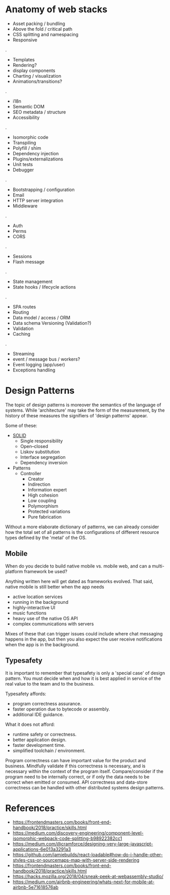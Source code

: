 # Anatomy of web stacks


* Asset packing / bundling
* Above the fold / critical path
* CSS splitting and namespacing
* Responsive

.

* Templates
* Rendering?
* display components
* Charting / visualization
* Animations/transitions?

.

* i18n
* Semantic DOM
* SEO metadata / structure
* Accessibility

.

* Isomorphic code
* Transpiling
* Polyfill / shim
* Dependency injection
* Plugins/externalizations 
* Unit tests
* Debugger

.

* Bootstrapping / configuration
* Email
* HTTP server integration
* Middleware

.

* Auth
* Perms
* CORS

.

* Sessions
* Flash message 

.

* State management
* State hooks / lifecycle actions

.

* SPA routes
* Routing
* Data model / access / ORM
* Data schema Versioning (Validation?)
* Validation
* Caching

.

* Streaming
* event / message bus / workers?
* Event logging (app/user)
* Exceptions handling


# Design Patterns

The topic of design patterns is moreover the semantics of the language of systems.  While 'architecture' may take the form of the measurement, by the history of these measures the signifiers of 'design patterns' appear.  

Some of these:

* [SOLID](https://en.wikipedia.org/wiki/SOLID)
  * Single responsibility
  * Open–closed
  * Liskov substitution
  * Interface segregation
  * Dependency inversion
* Patterns
  * Controller
    * Creator
    * Indirection
    * Information expert
    * High cohesion
    * Low coupling
    * Polymorphism
    * Protected variations
    * Pure fabrication

Without a more elaborate dictionary of patterns, we can already consider how the total set of all patterns is the configurations of different resource types defined by the 'metal' of the OS.

## Mobile

When do you decide to build native mobile vs. mobile web, and can a multi-platform framework be used? 

Anything written here will get dated as frameworks evolved.  That said, native mobile is still better when the app needs

* active location services
* running in the background
* highly-interactive UI
* music functions
* heavy use of the native OS API
* complex communications with servers

Mixes of these that can trigger issues could include where chat messaging happens in the app, but then you also expect the user receive notifications when the app is in the background.


## Typesafety

It is important to remember that typesafety is only a 'special case' of design pattern.  You must decide when and how it is best applied in service of the real value to the team and to the business.

Typesafety affords:

* program correctness assurance.
* faster operation due to bytecode or assembly.
* additional IDE guidance.

What it does not afford:

* runtime safety or correctness.
* better application design.
* faster development time.
* simplified toolchain / environment.

Program correctness can have important value for the product and business.  Mindfully validate if this correctness is necessary, and is necessary within the context of the program itself.  Compare/consider if the program need to be internally correct, or if only the data needs to be correct when emitted or consumed.  API correctness and data-store correctness can be handled with other distributed systems design patterns.

# References
* https://frontendmasters.com/books/front-end-handbook/2018/practice/skills.html
* https://medium.com/discovery-engineering/component-level-isomorphic-webpack-code-splitting-b98922382cc1
* https://medium.com/@cramforce/designing-very-large-javascript-applications-6e013a3291a3
* https://github.com/jamiebuilds/react-loadable#how-do-i-handle-other-styles-css-or-sourcemaps-map-with-server-side-rendering
* https://frontendmasters.com/books/front-end-handbook/2018/practice/skills.html
* https://hacks.mozilla.org/2018/04/sneak-peek-at-webassembly-studio/
* https://medium.com/airbnb-engineering/whats-next-for-mobile-at-airbnb-5e71618576ab
